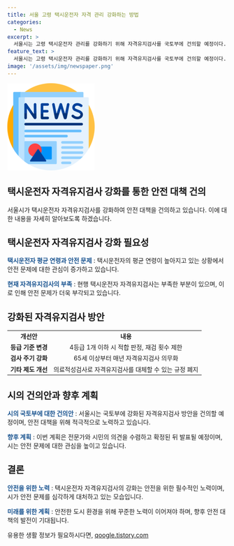 ```yaml
---
title: 서울 고령 택시운전자 자격 관리 강화하는 방법
categories:
  - News
excerpt: >
  서울시는 고령 택시운전자 관리를 강화하기 위해 자격유지검사를 국토부에 건의할 예정이다. 현재 고령운전자 수 증가에 맞춰 자격검사 강화가 필요하다고 판단하여, 65세 이상은 매년 유지검사를 받도록 하고, 검사 결과에 따라 재검 횟수 제한을 설정하는 방안을 담고 있다. 또한, 의료적성검사로 자격유지검사를 대체하는 규정을 폐지하고, 합격률을 낮추는 등의 내용이 포함되어 있으며, 시는 국토부의 적극적인 검토를 기대한다. 이번 건의안은 업계 반발이 예상되지만, 고령운전자에 대한 사회적 관심이 높아지면서 제도 개선이 이뤄질 것으로 예상된다.
feature_text: >
  서울시는 고령 택시운전자 관리를 강화하기 위해 자격유지검사를 국토부에 건의할 예정이다. 현재 고령운전자 수 증가에 맞춰 자격검사 강화가 필요하다고 판단하여, 65세 이상은 매년 유지검사를 받도록 하고, 검사 결과에 따라 재검 횟수 제한을 설정하는 방안을 담고 있다. 또한, 의료적성검사로 자격유지검사를 대체하는 규정을 폐지하고, 합격률을 낮추는 등의 내용이 포함되어 있으며, 시는 국토부의 적극적인 검토를 기대한다. 이번 건의안은 업계 반발이 예상되지만, 고령운전자에 대한 사회적 관심이 높아지면서 제도 개선이 이뤄질 것으로 예상된다.
image: '/assets/img/newspaper.png'
---
```


<p><img src="/assets/img/newspaper.png" alt="kimp 속보" /></p>

<h2>택시운전자 자격유지검사 강화를 통한 안전 대책 건의</h2>

<p data-ke-size="size16">서울시가 택시운전자 자격유지검사를 강화하여 안전 대책을 건의하고 있습니다. 이에 대한 내용을 자세히 알아보도록 하겠습니다.</p>

<h2>택시운전자 자격유지검사 강화 필요성</h2>

<p><b><span style="color: #1a5490;">택시운전자 평균 연령과 안전 문제</span></b> : 택시운전자의 평균 연령이 높아지고 있는 상황에서 안전 문제에 대한 관심이 증가하고 있습니다.</p>

<p><b><span style="color: #1a5490;">현재 자격유지검사의 부족</span></b> : 현행 택시운전자 자격유지검사는 부족한 부분이 있으며, 이로 인해 안전 문제가 더욱 부각되고 있습니다.</p>

<h2>강화된 자격유지검사 방안</h2>

<table>
<tbody>
<tr>
<td style="text-align: center; height: 17px;"><b>개선안</b></td>
<td style="text-align: center; height: 17px;"><b>내용</b></td>
</tr>
<tr>
<td style="text-align: center; height: 17px;"><b>등급 기준 변경</b></td>
<td style="text-align: center; height: 17px;">4등급 1개 이하 시 적합 판정, 재검 횟수 제한</td>
</tr>
<tr>
<td style="text-align: center; height: 17px;"><b>검사 주기 강화</b></td>
<td style="text-align: center; height: 17px;">65세 이상부터 매년 자격유지검사 의무화</td>
</tr>
<tr>
<td style="text-align: center; height: 17px;"><b>기타 제도 개선</b></td>
<td style="text-align: center; height: 17px;">의료적성검사로 자격유지검사를 대체할 수 있는 규정 폐지</td>
</tr>
</tbody>
</table>

<h2>시의 건의안과 향후 계획</h2>

<p><b><span style="color: #1a5490;">시의 국토부에 대한 건의안</span></b> : 서울시는 국토부에 강화된 자격유지검사 방안을 건의할 예정이며, 안전 대책을 위해 적극적으로 노력하고 있습니다.</p>

<p><b><span style="color: #1a5490;">향후 계획</span></b> : 이번 계획은 전문가와 시민의 의견을 수렴하고 확정된 뒤 발표될 예정이며, 시는 안전 문제에 대한 관심을 높이고 있습니다.</p>

<h2>결론</h2>

<p><b><span style="color: #1a5490;">안전을 위한 노력</span></b> : 택시운전자 자격유지검사의 강화는 안전을 위한 필수적인 노력이며, 시가 안전 문제를 심각하게 대처하고 있는 모습입니다.</p>

<p><b><span style="color: #1a5490;">미래를 위한 계획</span></b> : 안전한 도시 환경을 위해 꾸준한 노력이 이어져야 하며, 향후 안전 대책의 발전이 기대됩니다.</p>
유용한 생활 정보가 필요하시다면, <a href="https://qoogle.tistory.com" rel="dofollow">qoogle.tistory.com</a>


